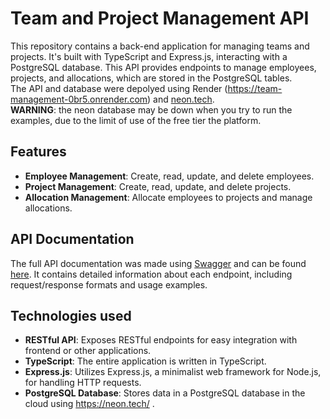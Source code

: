 # Team and Project Management API

This repository contains a back-end application for managing teams and projects. It's built with TypeScript and Express.js, interacting with a PostgreSQL database. This API provides endpoints to manage employees, projects, and allocations, which are stored in the PostgreSQL tables. <br>
The API and database were depolyed using Render (https://team-management-0br5.onrender.com) and [neon.tech](https://neon.tech/). <br>
**WARNING**: the neon database may be down when you try to run the examples, due to the limit of use of the free tier the platform.

## Features

- **Employee Management**: Create, read, update, and delete employees.
- **Project Management**: Create, read, update, and delete projects.
- **Allocation Management**: Allocate employees to projects and manage allocations.

## API Documentation

The full API documentation was made using [Swagger](https://swagger.io/) and can be found [here](https://team-management-0br5.onrender.com/api-docs). It contains detailed information about each endpoint, including request/response formats and usage examples.

## Technologies used
- **RESTful API**: Exposes RESTful endpoints for easy integration with frontend or other applications.
- **TypeScript**: The entire application is written in TypeScript.
- **Express.js**: Utilizes Express.js, a minimalist web framework for Node.js, for handling HTTP requests.
- **PostgreSQL Database**: Stores data in a PostgreSQL database in the cloud using https://neon.tech/ .
